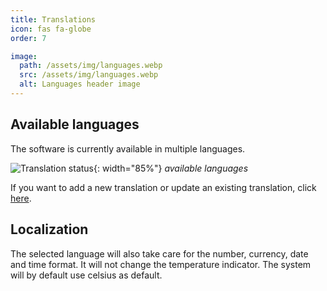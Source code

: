```yaml
---
title: Translations
icon: fas fa-globe
order: 7

image:
  path: /assets/img/languages.webp
  src: /assets/img/languages.webp
  alt: Languages header image
---
```


## Available languages

The software is currently available in multiple languages.

![Translation status](https://weblate.theyosh.nl/widgets/terrariumpi/-/multi-auto.svg){: width="85%"}
_available languages_

If you want to add a new translation or update an existing translation, click [here](https://weblate.theyosh.nl/engage/terrariumpi/).

## Localization

The selected language will also take care for the number, currency, date and time format. It will not change the temperature indicator. The system will by default use celsius as default.
